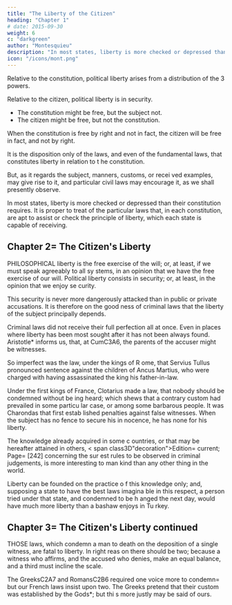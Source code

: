 ```yaml
---
title: "The Liberty of the Citizen"
heading: "Chapter 1"
# date: 2015-09-30
weight: 6
c: "darkgreen"
author: "Montesquieu"
description: "In most states, liberty is more checked or depressed than their constitution requires"
icon: "/icons/mont.png"
---
```




Relative to the constitution, political liberty arises from a distribution of the 3 powers.

Relative to the citizen, political liberty is in security. 

- The constitution might be free, but the subject not. 
- The citizen might be free, but not the constitution. 

When the constitution is free by right and not in fact, the citizen will be free in fact, and not by right.

It is the disposition only of the laws,  and even of the fundamental laws, that constitutes liberty in relation to t he constitution. 

But, as it regards the subject, manners, customs, or recei ved examples, may give rise to it, and particular civil laws may encourage  it, as we shall presently observe.

In most states, liberty is more checked or depressed than their constitution requires. It is proper to treat of the particular laws that, in each constitution, are apt to assist or check the principle of liberty, which each state is capable of receiving.



## Chapter 2= The Citizen's Liberty

PHILOSOPHICAL liberty is the free exercise of the will; or, at least, if we must speak agreeably to all sy stems, in an opinion that we have the free exercise of our will. Political  liberty consists in security; or, at least, in the opinion that we enjoy se curity.

This security is never more dangerously  attacked than in public or private accusations. It is therefore on the good ness of criminal laws that the liberty of the subject principally depends.

Criminal laws did not receive their full perfection all at once. Even in places where liberty has been most sought  after it has not been always found. Aristotle* informs us, that, at CumC3A6, the parents of the accuser might be witnesses.

So imperfect was the law, under the kings of R ome, that Servius Tullus pronounced sentence against the children of Ancus  Martius, who were charged with having assassinated the king his father-in-law. 

Under the first kings of France, Clotarius made a law, that nobody should be condemned without be ing heard; which shews that a contrary custom had prevailed in some particu lar case, or among some barbarous people. It was Charondas that first estab lished penalties against false witnesses. When the subject has no fence to secure his in nocence, he has none for his liberty.

The knowledge already acquired in some c ountries, or that may be hereafter attained in others, < span class3D"decoration">Edition= current; Page= [242] concerning the sur est rules to be observed in criminal judgements, is more interesting to man kind than any other thing in the world.

Liberty can be founded on the practice o f this knowledge only; and, supposing a state to have the best laws imagina ble in this respect, a person tried under that state, and condemned to be h anged the next day, would have much more liberty than a bashaw enjoys in Tu rkey.




## Chapter 3= The Citizen's Liberty continued

THOSE laws, which condemn a man to death on the deposition of a single witness, are fatal to liberty. In right reas on there should be two; because a witness who affirms, and the accused who  denies, make an equal balance, and a third must incline the scale.

The GreeksC2A7 and RomansC2B6 required one voice more to condemn= but our French laws insist upon two. The Greeks pretend that their custom was established by the Gods*; but thi s more justly may be said of ours.


